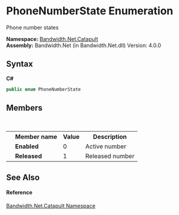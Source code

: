 ﻿# PhoneNumberState Enumeration
 

Phone number states

**Namespace:**&nbsp;<a href ="N_Bandwidth_Net_Catapult.md">Bandwidth.Net.Catapult</a><br />**Assembly:**&nbsp;Bandwidth.Net (in Bandwidth.Net.dll) Version: 4.0.0

## Syntax

**C#**<br />
``` C#
public enum PhoneNumberState
```


## Members
&nbsp;<table><tr><th></th><th>Member name</th><th>Value</th><th>Description</th></tr><tr><td /><td target="F:Bandwidth.Net.Catapult.PhoneNumberState.Enabled">**Enabled**</td><td>0</td><td>Active number</td></tr><tr><td /><td target="F:Bandwidth.Net.Catapult.PhoneNumberState.Released">**Released**</td><td>1</td><td>Released number</td></tr></table>

## See Also


#### Reference
<a href ="N_Bandwidth_Net_Catapult.md">Bandwidth.Net.Catapult Namespace</a><br />